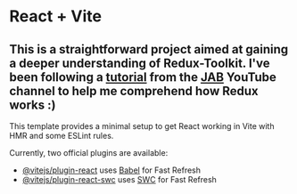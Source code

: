 # React + Vite

## This is a straightforward project aimed at gaining a deeper understanding of Redux-Toolkit. I've been following a [tutorial](https://www.youtube.com/watch?v=I7jaHPqef10) from the [JAB](https://www.youtube.com/@soyjab) YouTube channel to help me comprehend how Redux works :)

This template provides a minimal setup to get React working in Vite with HMR and some ESLint rules.

Currently, two official plugins are available:

- [@vitejs/plugin-react](https://github.com/vitejs/vite-plugin-react/blob/main/packages/plugin-react/README.md) uses [Babel](https://babeljs.io/) for Fast Refresh
- [@vitejs/plugin-react-swc](https://github.com/vitejs/vite-plugin-react-swc) uses [SWC](https://swc.rs/) for Fast Refresh
